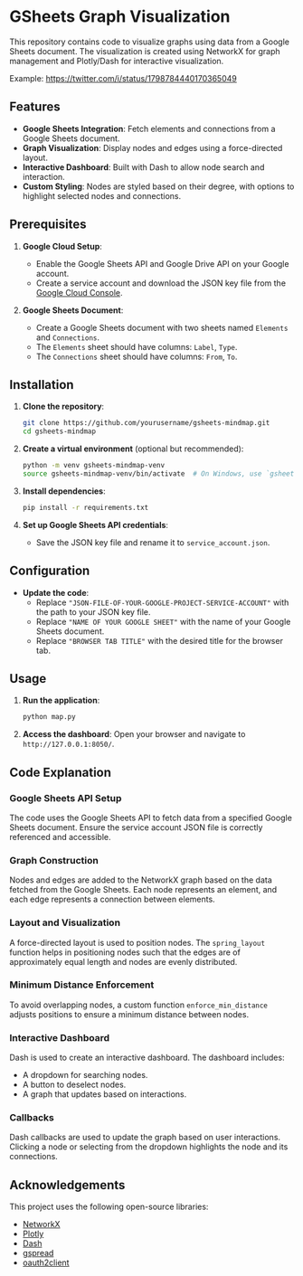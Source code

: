# GSheets Graph Visualization

This repository contains code to visualize graphs using data from a Google Sheets document. The visualization is created using NetworkX for graph management and Plotly/Dash for interactive visualization.

Example: https://twitter.com/i/status/1798784440170365049

## Features

- **Google Sheets Integration**: Fetch elements and connections from a Google Sheets document.
- **Graph Visualization**: Display nodes and edges using a force-directed layout.
- **Interactive Dashboard**: Built with Dash to allow node search and interaction.
- **Custom Styling**: Nodes are styled based on their degree, with options to highlight selected nodes and connections.

## Prerequisites

1. **Google Cloud Setup**:
   - Enable the Google Sheets API and Google Drive API on your Google account.
   - Create a service account and download the JSON key file from the [Google Cloud Console](https://console.cloud.google.com/).

2. **Google Sheets Document**:
   - Create a Google Sheets document with two sheets named `Elements` and `Connections`.
   - The `Elements` sheet should have columns: `Label`, `Type`.
   - The `Connections` sheet should have columns: `From`, `To`.

## Installation

1. **Clone the repository**:
    ```sh
    git clone https://github.com/yourusername/gsheets-mindmap.git
    cd gsheets-mindmap
    ```

2. **Create a virtual environment** (optional but recommended):
    ```sh
    python -m venv gsheets-mindmap-venv
    source gsheets-mindmap-venv/bin/activate  # On Windows, use `gsheets-mindmap-venv\Scripts\activate`
    ```

3. **Install dependencies**:
    ```sh
    pip install -r requirements.txt
    ```

4. **Set up Google Sheets API credentials**:
    - Save the JSON key file and rename it to `service_account.json`.

## Configuration

- **Update the code**:
  - Replace `"JSON-FILE-OF-YOUR-GOOGLE-PROJECT-SERVICE-ACCOUNT"` with the path to your JSON key file.
  - Replace `"NAME OF YOUR GOOGLE SHEET"` with the name of your Google Sheets document.
  - Replace `"BROWSER TAB TITLE"` with the desired title for the browser tab.

## Usage

1. **Run the application**:
    ```sh
    python map.py
    ```

2. **Access the dashboard**:
    Open your browser and navigate to `http://127.0.0.1:8050/`.

## Code Explanation

### Google Sheets API Setup

The code uses the Google Sheets API to fetch data from a specified Google Sheets document. Ensure the service account JSON file is correctly referenced and accessible.

### Graph Construction

Nodes and edges are added to the NetworkX graph based on the data fetched from the Google Sheets. Each node represents an element, and each edge represents a connection between elements.

### Layout and Visualization

A force-directed layout is used to position nodes. The `spring_layout` function helps in positioning nodes such that the edges are of approximately equal length and nodes are evenly distributed.

### Minimum Distance Enforcement

To avoid overlapping nodes, a custom function `enforce_min_distance` adjusts positions to ensure a minimum distance between nodes.

### Interactive Dashboard

Dash is used to create an interactive dashboard. The dashboard includes:
- A dropdown for searching nodes.
- A button to deselect nodes.
- A graph that updates based on interactions.

### Callbacks

Dash callbacks are used to update the graph based on user interactions. Clicking a node or selecting from the dropdown highlights the node and its connections.

## Acknowledgements

This project uses the following open-source libraries:
- [NetworkX](https://networkx.github.io/)
- [Plotly](https://plotly.com/python/)
- [Dash](https://dash.plotly.com/)
- [gspread](https://github.com/burnash/gspread)
- [oauth2client](https://github.com/google/oauth2client)
